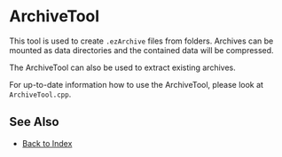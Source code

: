 # ArchiveTool

<!-- PAGE IS TODO -->

This tool is used to create `.ezArchive` files from folders. Archives can be mounted as data directories and the contained data will be compressed.

The ArchiveTool can also be used to extract existing archives.

For up-to-date information how to use the ArchiveTool, please look at `ArchiveTool.cpp`.

## See Also

* [Back to Index](../index.md)
